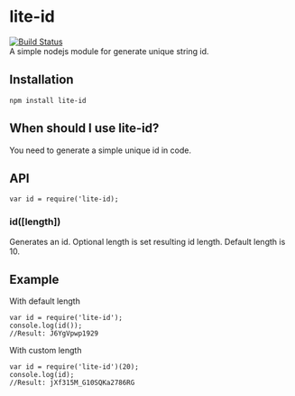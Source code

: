 # lite-id
[![Build Status](https://travis-ci.org/imatveev/lite-id.svg?branch=master)](https://travis-ci.org/imatveev/lite-id)<br />
A simple nodejs module for generate unique string id.
## Installation
    npm install lite-id
## When should I use lite-id?
You need to generate a simple unique id in code.
## API
    var id = require('lite-id);
### id([length])
Generates an id. Optional length is set resulting id length. Default length is 10.
## Example

With default length

    var id = require('lite-id');
    console.log(id());
    //Result: J6YgVpwp1929

With custom length

    var id = require('lite-id')(20);
    console.log(id);
    //Result: jXf315M_G10SQKa2786RG
